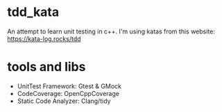 # tdd_kata
An attempt to learn unit testing in c++.
I'm using katas from this website:
https://kata-log.rocks/tdd

# tools and libs
- UnitTest Framework: Gtest & GMock
- CodeCoverage: OpenCppCoverage
- Static Code Analyzer: Clang/tidy
